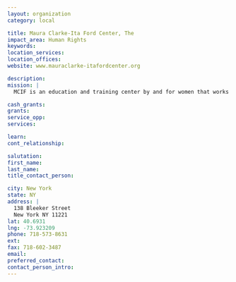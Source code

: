 ```yaml
---
layout: organization
category: local

title: Maura Clarke-Ita Ford Center, The
impact_area: Human Rights
keywords: 
location_services: 
location_offices: 
website: www.mauraclarke-itafordcenter.org

description: 
mission: |
  MCIF is an education and training center by and for women that works on three levels -personal development and education, economic self-sufficiency and community change- to empower women toward economic independence. MCIF provides opportunities for individual growth, for developing self-esteem and for acquiring education and life skills that enable women to realize their potential and contribute to the community. 

cash_grants: 
grants: 
service_opp: 
services: 

learn: 
cont_relationship: 

salutation: 
first_name: 
last_name: 
title_contact_person: 

city: New York
state: NY
address: |
  138 Bleeker Street  
  New York NY 11221
lat: 40.6931
lng: -73.923209
phone: 718-573-8631
ext: 
fax: 718-602-3487
email: 
preferred_contact: 
contact_person_intro: 
---
```

